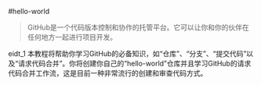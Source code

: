 #hello-world

>GitHub是一个代码版本控制和协作的托管平台。它可以让你和你的伙伴在任何地方一起进行项目开发。

eidt_1 本教程将帮助你学习GitHub的必备知识，如“仓库”、“分支”、“提交代码”以及“请求代码合并”。你将创建你自己的“hello-world”仓库并且学习GitHub的请求代码合并工作流，这是目前一种非常流行的创建和审查代码方式。
